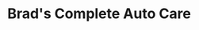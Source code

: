 ---
title: "Brad's Complete Auto Care"
url: /des-moines/brads-complete-auto-care/
shop: car repair
---